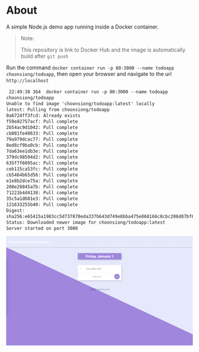 # About

A simple Node.js demo app running inside a Docker container.

> Note:
>
> This repository is link to Docker Hub and the image is automatically build after `git push`

Run the command `docker container run -p 80:3000 --name todoapp choonsiong/todoapp`, then open your browser and navigate to the url `http://localhost`

```
 22:49:38 364  docker container run -p 80:3000 --name todoapp choonsiong/todoapp
Unable to find image 'choonsiong/todoapp:latest' locally
latest: Pulling from choonsiong/todoapp
0a6724ff3fcd: Already exists 
f59e82757acf: Pull complete 
2b54ac9d1042: Pull complete 
cb081fe40633: Pull complete 
79a979dcac77: Pull complete 
8ed8cf9ba0cb: Pull complete 
7da63ee1db3e: Pull complete 
379dc98594d2: Pull complete 
635f7f6095ac: Pull complete 
ceb115ca53fc: Pull complete 
cb5464b65d56: Pull complete 
e1e8b2dce75a: Pull complete 
200e28845a7b: Pull complete 
71221b4d4138: Pull complete 
35c5a1d601e3: Pull complete 
121633255b40: Pull complete 
Digest: sha256:e65415a1983cc5d737870eda337b643d749e8bba475e868166c8cbc206d87bf6
Status: Downloaded newer image for choonsiong/todoapp:latest
Server started on port 3000
```

![image](image.png)